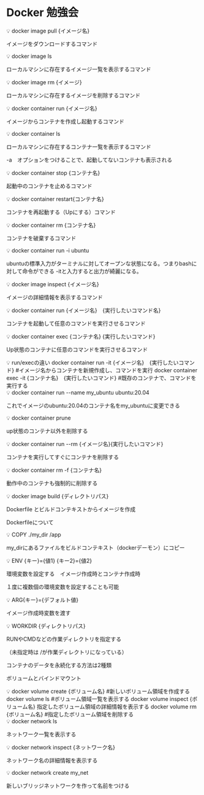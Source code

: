 # Docker 勉強会

<aside>
💡 docker image pull {イメージ名}

</aside>

イメージをダウンロードするコマンド

<aside>
💡 docker image ls

</aside>

ローカルマシンに存在するイメージ一覧を表示するコマンド

<aside>
💡 docker image rm {イメージ}

</aside>

ローカルマシンに存在するイメージを削除するコマンド

<aside>
💡 docker container run {イメージ名}

</aside>

イメージからコンテナを作成し起動するコマンド

<aside>
💡 docker container ls

</aside>

ローカルマシンに存在するコンテナ一覧を表示するコマンド

-a　オプションをつけることで、起動してないコンテナも表示される

<aside>
💡 docker container stop {コンテナ名}

</aside>

起動中のコンテナを止めるコマンド

<aside>
💡 docker container restart{コンテナ名}

</aside>

コンテナを再起動する（Upにする）コマンド

<aside>
💡 docker container rm {コンテナ名}

</aside>

コンテナを破棄するコマンド

<aside>
💡 docker container run -i ubuntu

</aside>

ubuntuの標準入力がターミナルに対してオープンな状態になる。つまりbashに対して命令ができる  -itと入力すると出力が綺麗になる。

<aside>
💡 docker image inspect {イメージ名}

</aside>

イメージの詳細情報を表示するコマンド

<aside>
💡 docker container run {イメージ名}　{実行したいコマンド名}

</aside>

コンテナを起動して任意のコマンドを実行させるコマンド

<aside>
💡 docker container exec {コンテナ名} {実行したいコマンド}

</aside>

Up状態のコンテナに任意のコマンドを実行させるコマンド

<aside>
💡 run/execの違い
docker container run -it {イメージ名}　{実行したいコマンド}
#イメージ名からコンテナを新規作成し、コマンドを実行
docker container exec -it {コンテナ名}　{実行したいコマンド}
#既存のコンテナで、コマンドを実行する

</aside>

<aside>
💡 docker container run --name my_ubuntu ubuntu:20.04

</aside>

これでイメージのubuntu:20.04のコンテナ名をmy_ubuntuに変更できる

<aside>
💡 docker container prune

</aside>

up状態のコンテナ以外を削除する

<aside>
💡 docker container run --rm {イメージ名}{実行したいコマンド}

</aside>

コンテナを実行してすぐにコンテナを削除する

<aside>
💡 docker container rm -f {コンテナ名}

</aside>

動作中のコンテナも強制的に削除する

<aside>
💡 docker image build {ディレクトリパス}

</aside>

Dockerfile とビルドコンテキストからイメージを作成

Dockerfileについて

<aside>
💡 COPY ./my_dir /app

</aside>

my_dirにあるファイルをビルドコンテキスト（dockerデーモン）にコピー

<aside>
💡 ENV {キー}={値1}  {キー2}={値2}

</aside>

環境変数を設定する　イメージ作成時とコンテナ作成時

１度に複数個の環境変数を設定することも可能

<aside>
💡 ARG{キー}={デフォルト値}

</aside>

イメージ作成時変数を渡す

<aside>
💡 WORKDIR {ディレクトリパス}

</aside>

RUNやCMDなどの作業ディレクトリを指定する

（未指定時は /が作業ディレクトリになっている）

コンテナのデータを永続化する方法は2種類

ボリュームとバインドマウント

<aside>
💡 docker volume create {ボリューム名}
#新しいボリューム領域を作成する
docker volume ls
#ボリューム領域一覧を表示する
docker volume inspect {ボリューム名}
指定したボリューム領域の詳細情報を表示する
docker volume rm {ボリューム名}
#指定したボリューム領域を削除する

</aside>

<aside>
💡 docker network ls

</aside>

ネットワーク一覧を表示する

<aside>
💡 docker network inspect {ネットワーク名}

</aside>

ネットワーク名の詳細情報を表示する

<aside>
💡 docker network create my_net

</aside>

新しいブリッジネットワークを作って名前をつける